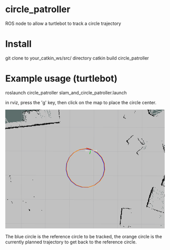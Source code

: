 # circle_patroller
ROS node to allow a turtlebot to track a circle trajectory

# Install

git clone to your_catkin_ws/src/ directory
catkin build circle_patroller

# Example usage (turtlebot)

roslaunch circle_patroller slam_and_circle_patroller.launch

in rviz, press the 'g' key, then click on the map to place the circle center.

![circle_patroller](circle_patroller.png)

The blue circle is the reference circle to be tracked, the orange circle is the currently planned trajectory to get back to the reference circle.

